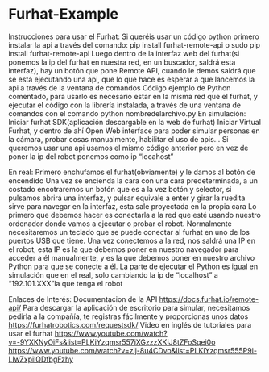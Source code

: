 # Furhat-Example
Instrucciones para usar el Furhat:
Si queréis usar un código python primero instalar la api a través del comando:
pip install furhat-remote-api
o
sudo pip install furhat-remote-api
Luego dentro de la interfaz web del furhat(si ponemos la ip del furhat en nuestra red, en un buscador, saldrá esta interfaz), hay un botón que pone Remote API, cuando le demos saldrá que se está ejecutando una api, que lo que hace es esperar a que lancemos la api a través de la ventana de comandos
Código ejemplo de Python comentado, para usarlo es necesario estar en la misma red que el furhat, y ejecutar el código con la librería instalada, a través de una ventana de comandos con el comando
python nombredelarchivo.py
En simulación:
Iniciar furhat SDK(aplicación descargable en la web de furhat)
Iniciar Virtual Furhat, y dentro de ahí Open Web interface para poder simular personas en la cámara, probar cosas manualmente, habilitar el uso de apis…
Si queremos usar una api usamos el mismo código anterior pero en vez de poner la ip del robot ponemos como ip “locahost”

En real:
Primero enchufamos el furhat(obviamente) y le damos al botón de encendido
Una vez se encienda la cara con una cara predeterminada, a un costado encotraremos un botón que es a la vez botón y selector, si pulsamos abrirá una interfaz, y pulsar equivale a enter y girar la ruedita sirve para navegar en la interfaz, esta sale proyectada en la propia cara
Lo primero que debemos hacer es conectarla a la red que esté usando nuestro ordenador donde vamos a ejecutar o probar el robot. Normalmente necesitaremos un teclado que se puede conectar al furhat en uno de los puertos USB que tiene. Una vez conectemos a la red, nos saldrá una IP en el robot, esta IP es la que debemos poner en nuestro navegador para acceder a él manualmente, y es la que debemos poner en nuestro archivo Python para que se conecte a él.
La parte de ejecutar el Python es igual en simulación que en el real, solo cambiando la ip de “localhost” a “192.101.XXX”la que tenga el robot

Enlaces de Interés:
Documentacion de la API
https://docs.furhat.io/remote-api/
Para descargar la aplicación de escritorio para simular, necesitamos pedirla a la compañía, te registras fácilmente y proporcionas unos datos
https://furhatrobotics.com/requestsdk/ 
Video en inglés de tutoriales para usar el furhat 
https://www.youtube.com/watch?v=-9YXKNyOiFs&list=PLKiYzqmsr557iXGzzzXKiJ8tZFoSqei0o
https://www.youtube.com/watch?v=zij-8u4CDvo&list=PLKiYzqmsr555P9i-LlwZxpilQDfbgFzhy
